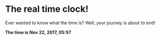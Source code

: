 # The real time clock!

Ever wanted to know what the time is? Well, your journey is about to end!

**The time is Nov 22, 2017, 05:57**